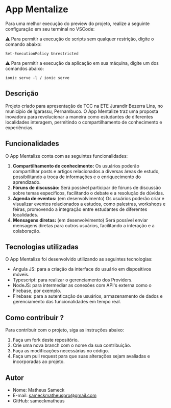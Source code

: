 # App Mentalize

Para uma melhor execução do preview do projeto, realize a seguinte configuração em seu terminal no VSCode:

⚠️ Para permitir a execução de scripts sem qualquer restrição, digite o comando abaixo:
```
Set-ExecutionPolicy Unrestricted
```

⚠️ Para permitir a execução da aplicação em sua máquina, digite um dos comandos abaixo:
```
ionic serve -l / ionic serve
```
## Descrição

Projeto criado para apresentação de TCC na ETE Jurandir Bezerra Lins, no município de Igarassu, Pernambuco. O App Mentalize traz uma proposta inovadora para revolucionar a maneira como estudantes de diferentes localidades interagem, permitindo o compartilhamento de conhecimento e experiências.

## Funcionalidades

O App Mentalize conta com as seguintes funcionalidades:

1.  **Compartilhamento de conhecimento:** Os usuários poderão compartilhar posts e artigos relacionados a diversas áreas de estudo, possibilitando a troca de informações e o enriquecimento do aprendizado.
2.  **Fóruns de discussão:** Será possível participar de fóruns de discussão sobre temas específicos, facilitando o debate e a resolução de dúvidas.
3.  **Agenda de eventos:** (em desenvolvimento) Os usuários poderão criar e visualizar eventos relacionados a estudos, como palestras, workshops e feiras, promovendo a integração entre estudantes de diferentes localidades.
4.  **Mensagens diretas:** (em desenvolvimento) Será possível enviar mensagens diretas para outros usuários, facilitando a interação e a colaboração.

## Tecnologias utilizadas

O App Mentalize foi desenvolvido utilizando as seguintes tecnologias:

*   Angula JS: para a criação da interface do usuário em dispositivos móveis.
*   Typescript: para realizar o gerenciamento dos Providers.
*   NodeJS: para intermediar as conexões com API's externa como o Firebase, por exemplo.
*   Firebase: para a autenticação de usuários, armazenamento de dados e gerenciamento das funcionalidades em tempo real.

## Como contribuir ?

Para contribuir com o projeto, siga as instruções abaixo:

1.  Faça um fork deste repositório.
2.  Crie uma nova branch com o nome da sua contribuição.
3.  Faça as modificações necessárias no código.
4.  Faça um pull request para que suas alterações sejam avaliadas e incorporadas ao projeto.

## Autor

*   Nome: Matheus Sameck
*   E-mail: sameckmatheuspro@gmail.com
*   GitHub: sameckmatheus
